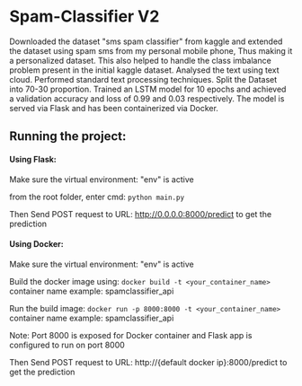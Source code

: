 # Spam-Classifier V2

Downloaded the dataset "sms spam classifier" from kaggle and extended the dataset using spam sms from my personal mobile phone, Thus making it a personalized dataset. This also helped to handle the class imbalance problem present in the initial kaggle dataset. Analysed the text using text cloud. Performed standard text processing techniques. Split the Dataset into 70-30 proportion. Trained an LSTM model for 10 epochs and achieved a validation accuracy and loss of 0.99 and 0.03 respectively. The model is served via Flask and has been containerized via Docker.

## Running the project:

#### Using Flask:

Make sure the virtual environment: "env" is active

from the root folder, enter cmd:
    `python main.py`

Then Send POST request to URL: http://0.0.0.0:8000/predict to get the prediction


#### Using Docker:

Make sure the virtual environment: "env" is active

Build the docker image using:
    `docker build -t <your_container_name>` container name example: spamclassifier_api

Run the build image:
    `docker run -p 8000:8000 -t <your_container_name>` container name example: spamclassifier_api

Note: Port 8000 is exposed for Docker container and Flask app is configured to run on port 8000

Then Send POST request to URL: http://{default docker ip}:8000/predict to get the prediction

